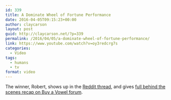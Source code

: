 ```yaml
---
id: 339
title: A Dominate Wheel of Fortune Performance
date: 2016-04-05T09:15:23+00:00
author: claycarson
layout: post
guid: http://claycarson.net/?p=339
permalink: /2016/04/05/a-dominate-wheel-of-fortune-performance/
link: https://www.youtube.com/watch?v=oy3redcrg7s
categories:
  - Video
tags:
  - humans
  - tv
format: video
---
```

The winner, Robert, shows up in the [Reddit thread](https://www.reddit.com/r/videos/comments/4chhxx/wheel_of_fortune_genius_destroys_game/), and gives [full behind the scenes recap on Buy a Vowel forum](http://buyavowel.boards.net/thread/8330/march-2016-recap-discussion-robert?page=2&scrollTo=77514).